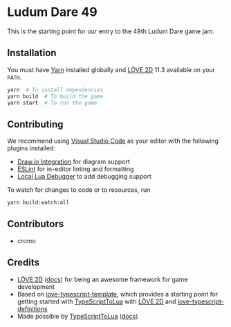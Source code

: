 # Ludum Dare 49

This is the starting point for our entry to the 49th Ludum Dare game jam.

## Installation

You must have [Yarn](https://www.npmjs.com/package/yarn) installed globally and [LÖVE 2D](https://love2d.org/) 11.3 available on your `PATH`.

```bash
yarn  # To install dependencies
yarn build  # To build the game
yarn start  # To run the game
```

## Contributing

We recommend using [Visual Studio Code](https://code.visualstudio.com/) as your editor with the following plugins installed:

- [Draw.io Integration](https://marketplace.visualstudio.com/items?itemName=hediet.vscode-drawio) for diagram support
- [ESLint](https://marketplace.visualstudio.com/items?itemName=dbaeumer.vscode-eslint) for in-editor linting and formatting
- [Local Lua Debugger](https://marketplace.visualstudio.com/items?itemName=tomblind.local-lua-debugger-vscode) to add debugging support

To watch for changes to code or to resources, run

```bash
yarn build:watch:all
```

## Contributors

- cromo

## Credits

- [LÖVE 2D](https://love2d.org/) ([docs](https://love2d.org/wiki/Main_Page)) for being an awesome framework for game development
- Based on [love-typescript-template](https://github.com/hazzard993/love-typescript-template), which provides a starting point for getting started with [TypeScriptToLua](https://github.com/TypeScriptToLua/TypeScriptToLua) with [LÖVE 2D](https://love2d.org/) and [love-typescript-definitions](https://github.com/hazzard993/love-typescript-definitions)
- Made possible by [TypeScriptToLua](https://github.com/TypeScriptToLua/TypeScriptToLua) ([docs](https://typescripttolua.github.io/docs/getting-started))
